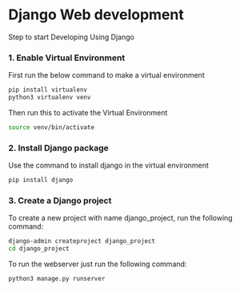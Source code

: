 # Django Web development
Step to start Developing Using Django

### 1. Enable Virtual Environment
First run the below command to make a virtual environment
````bash
pip install virtualenv
python3 virtualenv venv
````

Then run this to activate the Virtual Environment
````bash
source venv/bin/activate
````

### 2. Install Django package
Use the command to install django in the virtual environment
````bash
pip install django
````

### 3. Create a Django project
To create a new project with name django_project, run the following command:
````bash
django-admin createproject django_project
cd django_project
````
To run the webserver just run the following command:
````bash
python3 manage.py runserver
````